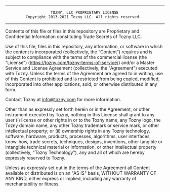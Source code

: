 
-------------------------------------------------------------------------------
                        TOZNY, LLC PROPRIETARY LICENSE
             Copyright 2013-2021 Tozny LLC. All rights reserved.
-------------------------------------------------------------------------------

Contents of this file or files in this repository are Proprietary and
Confidential Information constituting Trade Secrets of Tozny LLC.

Use of this file, files in this repository, any information, or software in
which the content is incorporated (collectively, the “Content”) requires and is
subject to compliance with the terms of the commercial license (the “License”) 
(https://tozny.com/tozny-terms-of-service/) and/or a Master Service and License
Agreement (collectively, the "Agreement") executed with Tozny. Unless the terms
of the Agreement are agreed to in writing, use
of this Content is prohibited and is restricted from being copied, modified,
incorporated into other applications, sold, or otherwise distributed in any
form.

Contact Tozny at info@tozny.com for more information.

Other than as expressly set forth herein or in the Agreement, or other 
instrument executed by Tozny, nothing in this License shall grant to any user 
(i) license or other rights in or to the Tozny name, any Tozny logo, the Tozny
domain name, any other Tozny trademark or service mark, or other intellectual
property; or (ii) ownership rights in any Tozny technology, software, hardware,
products, processes, algorithms, user interfaces, know-how, trade secrets,
techniques, designs, inventions, other tangible or intangible technical
material or information, or other intellectual property (collectively, "Tozny
Technology"), any and all of which are hereby expressly reserved to Tozny.

Unless as expressly set out in the terms of the Agreement all Content available
or distributed is on an "AS IS" basis, WITHOUT WARRANTY OF ANY KIND, either
express or implied, including any warranty of merchantability or fitness. 

